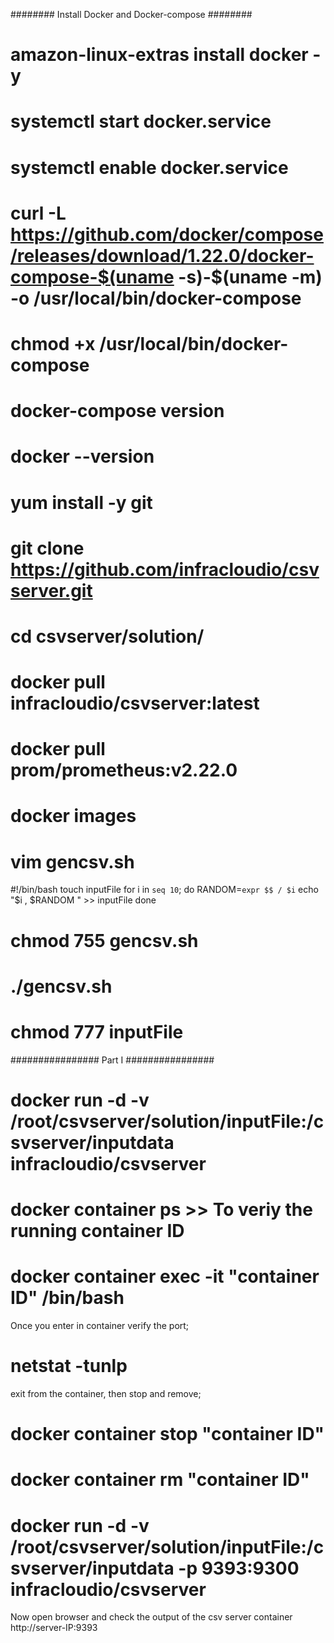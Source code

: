 ########  Install Docker and Docker-compose  ########

# amazon-linux-extras install docker -y

# systemctl start docker.service

# systemctl enable docker.service

# curl -L https://github.com/docker/compose/releases/download/1.22.0/docker-compose-$(uname -s)-$(uname -m) -o /usr/local/bin/docker-compose

# chmod +x /usr/local/bin/docker-compose

# docker-compose version

# docker --version

# yum install -y git

# git clone https://github.com/infracloudio/csvserver.git

# cd csvserver/solution/

# docker pull infracloudio/csvserver:latest

# docker pull prom/prometheus:v2.22.0

# docker images

# vim gencsv.sh

#!/bin/bash
touch inputFile
for i in `seq 10`;
do
    RANDOM=`expr $$ / $i`
	echo "$i , $RANDOM " >> inputFile
done

# chmod 755 gencsv.sh

# ./gencsv.sh

# chmod 777 inputFile


################   Part I  ################

# docker run -d -v /root/csvserver/solution/inputFile:/csvserver/inputdata infracloudio/csvserver

# docker container ps  >> To veriy the running container ID

# docker container exec -it "container ID" /bin/bash

Once you enter in container verify the port;

# netstat -tunlp

exit from the container, then stop and remove;

# docker container stop "container ID"

# docker container rm "container ID"

# docker run -d -v /root/csvserver/solution/inputFile:/csvserver/inputdata -p 9393:9300 infracloudio/csvserver

Now open browser and check the output of the csv server container http://server-IP:9393
